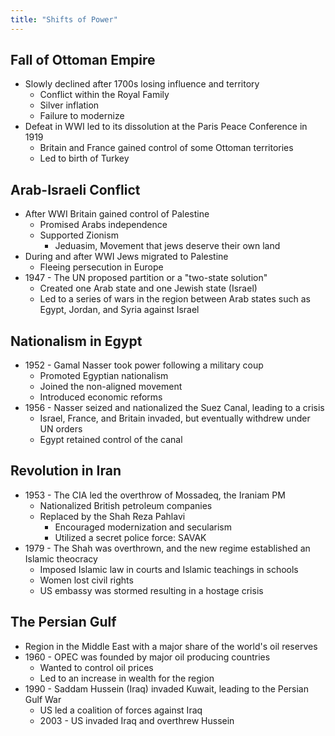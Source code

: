 ```yaml
---
title: "Shifts of Power"
---
```

## Fall of Ottoman Empire

- Slowly declined after 1700s losing influence and territory
	- Conflict within the Royal Family
	- Silver inflation
	- Failure to modernize
- Defeat in WWI led to its dissolution at the Paris Peace Conference in 1919
	- Britain and France gained control of some Ottoman territories
	- Led to birth of Turkey

## Arab-Israeli Conflict

- After WWI Britain gained control of Palestine
	- Promised Arabs independence
	- Supported Zionism
		- Jeduasim, Movement that jews deserve their own land
- During and after WWI Jews migrated to Palestine
	- Fleeing persecution in Europe
- 1947 - The UN proposed partition or a "two-state solution"
	- Created one Arab state and one Jewish state (Israel)
	- Led to a series of wars in the region between Arab states such as Egypt, Jordan, and Syria against Israel
 
## Nationalism in Egypt

- 1952 - Gamal Nasser took power following a military coup
	- Promoted Egyptian nationalism
	- Joined the non-aligned movement
	- Introduced economic reforms
- 1956 - Nasser seized and nationalized the Suez Canal, leading to a crisis
	- Israel, France, and Britain invaded, but eventually withdrew under UN orders
	- Egypt retained control of the canal

## Revolution in Iran
- 1953 - The CIA led the overthrow of Mossadeq, the Iraniam PM
	- Nationalized British petroleum companies
	- Replaced by the Shah Reza Pahlavi
		- Encouraged modernization and secularism
		- Utilized a secret police force: SAVAK
- 1979 - The Shah was overthrown, and the new regime established an Islamic theocracy
	- Imposed Islamic law in courts and Islamic teachings in schools
	- Women lost civil rights
	- US embassy was stormed resulting in a hostage crisis

## The Persian Gulf
- Region in the Middle East with a major share of the world's oil reserves
- 1960 - OPEC was founded by major oil producing countries
	- Wanted to control oil prices
	- Led to an increase in wealth for the region
- 1990 - Saddam Hussein (Iraq) invaded Kuwait, leading to the Persian Gulf War
	- US led a coalition of forces against Iraq
	- 2003 - US invaded Iraq and overthrew Hussein